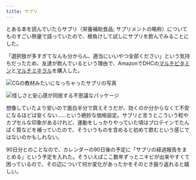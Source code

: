 ```yaml
---
title: サプリ
---
```

とある本を読んでいたらサプリ（栄養補助食品; サプリメントの略称）についてものすごい熱量で語っていたので、根負けして試しにサプリを飲んでみることにした。

「選択肢が多すぎてなんも分からん、適当にいいやつ全部ください」という気持ちだったため、友達が飲んでいるという理由で、AmazonでDHCの[マルチビタミン](https://www.amazon.co.jp/dp/B00GX1E3R6?th=1)と[マルチミネラル](https://www.amazon.co.jp/dp/B01MSSWA5K)を購入した。

![](https://lh3.googleusercontent.com/jNFW9jqin5SKvz-O7iiHIJbkbOQzOfqcWQBv6ZHjWotdiDZQ9SBodRoyZrQyV4hfydpGLl4a7UTz3dNHPfL1Zk38GfI0LK90SYFl-ndfhsg3Ws2khs2hn_bPUu1YQsOYkzOcWBatDLUNcD40y6lKqc1-Q2LnuaCI22I32rQY3E8S6r-wOomUz8TE "CGの教材みたいになっちゃったサプリの写真")

![](https://lh3.googleusercontent.com/sye9i7wxAPd45rvF8W1UncIuIHh-IBE01XdaDZ9ufIgQjeWVAlapH0jB9EHdHLizf0BVykABZXB-F3z-nNfAxv1Z1nohJWsZgu1mMlDs4GzbmIIXgH6smlg57lDvDKg9ih29ryUgufbNWrRXSJMnCEM31lEcJs0NCoc5Ib5boLXV-Kih04t2HcUZ "怪しさと安心感が同居する不思議なパッケージ")

想像していたより安いので面白半分で買えそうだが、効くのか分からなくて不安になるほどは安くない……という絶妙な価格設定。サプリと言うとこういう粒やカプセルな印象があるけれど、運動をしっかりやっていた頃はプロテインでたんぱく質などを補っていたので、そういうものを含めると初めて飲むという感じではないのかもしれない。

90日分とのことなので、カレンダーの90日後の予定に「サプリの経過報告をまとめる」という予定を入れた。そういえばここ数年ずっとニキビが出来やすくて困っているので、その辺について何か変化があったかをそのとき振り返れると嬉しい。
